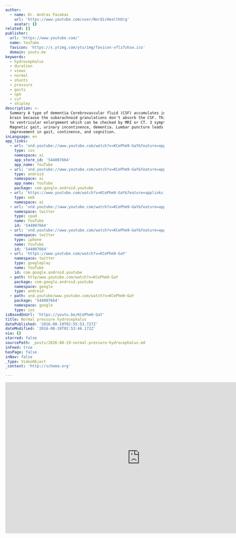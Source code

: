 ```yaml
---
author:
  - name: Dr. Andras Fazakas
    url: 'https://www.youtube.com/user/NordicHealthOrg'
    avatar: {}
related: []
publisher:
  url: 'https://www.youtube.com/'
  name: YouTube
  favicon: 'https://s.ytimg.com/yts/img/favicon-vflz7uhzw.ico'
  domain: youtu.be
keywords:
  - hydrocephalus
  - duration
  - views
  - normal
  - shunts
  - pressure
  - gaits
  - nph
  - csf
  - shipley
description: >-
  Summary A type of dementia Cerebrovascular fluid (CSF) accumulates in the
  brain because the subarachnoid granulations don't absorb the CSF. This leads
  to ventricular enlargement which can be checked by MRI or CT. 3 symptoms:
  Magnetic gait, urinary incontinence, dementia. Lumbar puncture leads to
  improvement in gait, continence, and cognition.
inLanguage: en
app_links:
  - url: 'vnd.youtube://www.youtube.com/watch?v=KCePhm9-GaY&feature=applinks'
    type: ios
    namespace: ai
    app_store_id: '544007664'
    app_name: YouTube
  - url: 'vnd.youtube://www.youtube.com/watch?v=KCePhm9-GaY&feature=applinks'
    type: android
    namespace: ai
    app_name: YouTube
    package: com.google.android.youtube
  - url: 'https://www.youtube.com/watch?v=KCePhm9-GaY&feature=applinks'
    type: web
    namespace: ai
  - url: 'vnd.youtube://www.youtube.com/watch?v=KCePhm9-GaY&feature=applinks'
    namespace: twitter
    type: ipad
    name: YouTube
    id: '544007664'
  - url: 'vnd.youtube://www.youtube.com/watch?v=KCePhm9-GaY&feature=applinks'
    namespace: twitter
    type: iphone
    name: YouTube
    id: '544007664'
  - url: 'https://www.youtube.com/watch?v=KCePhm9-GaY'
    namespace: twitter
    type: googleplay
    name: YouTube
    id: com.google.android.youtube
  - path: http/www.youtube.com/watch?v=KCePhm9-GaY
    package: com.google.android.youtube
    namespace: google
    type: android
  - path: vnd.youtube/www.youtube.com/watch?v=KCePhm9-GaY
    package: '544007664'
    namespace: google
    type: ios
isBasedOnUrl: 'https://youtu.be/KCePhm9-GaY'
title: Normal pressure hydrocephalus
datePublished: '2016-08-19T02:55:53.727Z'
dateModified: '2016-08-19T02:53:46.172Z'
via: {}
starred: false
sourcePath: _posts/2016-08-19-normal-pressure-hydrocephalus.md
inFeed: true
hasPage: false
inNav: false
_type: VideoObject
_context: 'http://schema.org'

---
```

<iframe src="https://cdn.embedly.com/widgets/media.html?src=https%3A%2F%2Fwww.youtube.com%2Fembed%2FKCePhm9-GaY%3Ffeature%3Doembed&amp;url=http%3A%2F%2Fwww.youtube.com%2Fwatch%3Fv%3DKCePhm9-GaY&amp;image=https%3A%2F%2Fi.ytimg.com%2Fvi%2FKCePhm9-GaY%2Fhqdefault.jpg&amp;key=b7d04c9b404c499eba89ee7072e1c4f7&amp;type=text%2Fhtml&amp;schema=youtube" width="854" height="480" scrolling="no" frameborder="0" allowfullscreen="" style=""></iframe>
